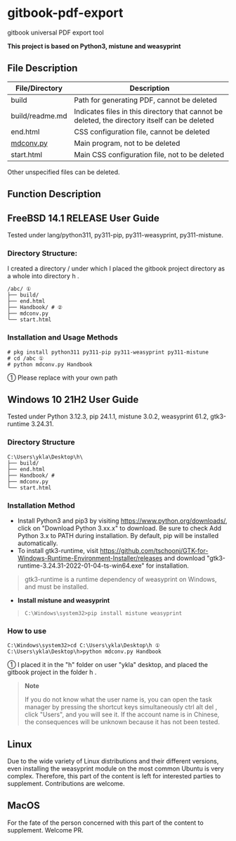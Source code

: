 # gitbook-pdf-export

gitbook universal PDF export tool

**This project is based on Python3, mistune and weasyprint**

## File Description

| File/Directory  | Description                                                                                   |
| ----------------- | ----------------------------------------------------------------------------------------------- |
| build           | Path for generating PDF, cannot be deleted                                                    |
| build/readme.md | Indicates files in this directory that cannot be deleted, the directory itself can be deleted |
| end.html        | CSS configuration file, cannot be deleted                                                     |
| [mdconv.py](http://mdconv.py)                | Main program, not to be deleted                                                               |
| start.html      | Main CSS configuration file, not to be deleted                                                |

 Other unspecified files can be deleted.

## Function Description

## FreeBSD 14.1 RELEASE User Guide

Tested under lang/python311, py311-pip, py311-weasyprint, py311-mistune.

### Directory Structure:

I created a directory / under which I placed the gitbook project directory as a whole into directory h .

```
/abc/ ①
├── build/
├── end.html
├── Handbook/ # ②
├── mdconv.py
└── start.html
```

### Installation and Usage Methods

```
# pkg install python311 py311-pip py311-weasyprint py311-mistune
# cd /abc ①
# python mdconv.py Handbook
```

 ① Please replace with your own path

## Windows 10 21H2 User Guide

Tested under Python 3.12.3, pip 24.1.1, mistune 3.0.2, weasyprint 61.2, gtk3-runtime 3.24.31.

### Directory Structure

```
C:\Users\ykla\Desktop\h\
├── build/
├── end.html
├── Handbook/ # 
├── mdconv.py
└── start.html
```

### Installation Method

* Install Python3 and pip3 by visiting https://www.python.org/downloads/, click on "Download Python 3.xx.x" to download. Be sure to check Add Python 3.x to PATH during installation. By default, pip will be installed automatically.
* To install gtk3-runtime, visit https://github.com/tschoonj/GTK-for-Windows-Runtime-Environment-Installer/releases and download "gtk3-runtime-3.24.31-2022-01-04-ts-win64.exe" for installation.

> gtk3-runtime is a runtime dependency of weasyprint on Windows, and must be installed.

* **Install mistune and weasyprint**

> ```
> C:\Windows\system32>pip install mistune weasyprint
> ```

### How to use

```
C:\Windows\system32>cd C:\Users\ykla\Desktop\h ①
C:\Users\ykla\Desktop\h>python mdconv.py Handbook
```

① I placed it in the "h" folder on user "ykla" desktop, and placed the gitbook project in the folder h .

> **Note**
>
> If you do not know what the user name is, you can open the task manager by pressing the shortcut keys simultaneously ctrl alt del , click "Users", and you will see it. If the account name is in Chinese, the consequences will be unknown because it has not been tested.

## Linux

Due to the wide variety of Linux distributions and their different versions, even installing the weasyprint module on the most common Ubuntu is very complex. Therefore, this part of the content is left for interested parties to supplement. Contributions are welcome.

## MacOS

 For the fate of the person concerned with this part of the content to supplement. Welcome PR.
